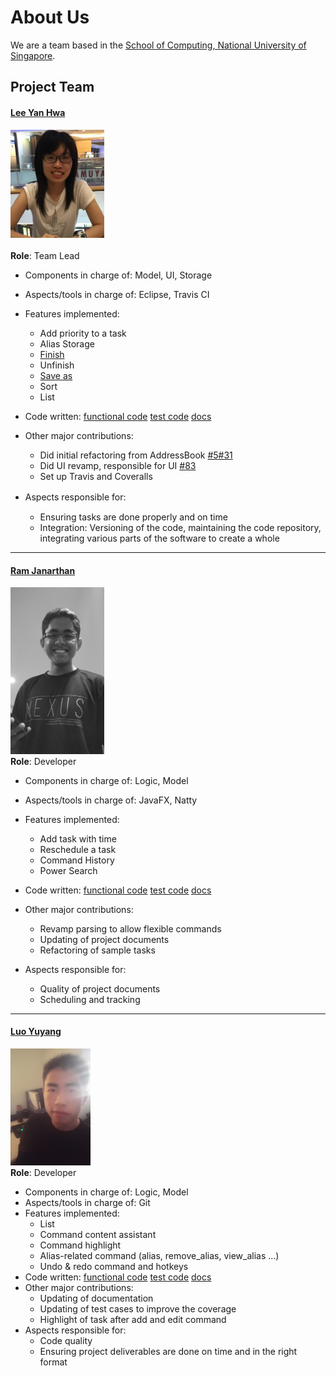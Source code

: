 ﻿# About Us

We are a team based in the [School of Computing, National University of Singapore](http://www.comp.nus.edu.sg).

## Project Team

#### [Lee Yan Hwa](https://github.com/leeyh20)
<img src="images/leeyh20.jpg" width="150"><br><br>
**Role**: Team Lead <br>

* Components in charge of: Model, UI, Storage
* Aspects/tools in charge of: Eclipse, Travis CI
* Features implemented:
    * Add priority to a task
    * Alias Storage
    * [Finish](https://github.com/CS2103JAN2017-W13-B4/main/blob/master/docs/UserGuide.md#36-marking-tasks-as-finished--finish)
    * Unfinish
    * [Save as](https://github.com/CS2103JAN2017-W13-B4/main/blob/master/docs/UserGuide.md#312-changing-the-storage-location--save_at)
    * Sort
    * List

* Code written: [functional code]() [test code]() [docs]()
* Other major contributions:
    * Did initial refactoring from AddressBook [#5](https://github.com/CS2103JAN2017-W13-B4/main/pull/5)[#31](https://github.com/CS2103JAN2017-W13-B4/main/pull/31)
    * Did UI revamp, responsible for UI [#83](https://github.com/CS2103JAN2017-W13-B4/main/pull/83)
    * Set up Travis and Coveralls
* Aspects responsible for:　     　　　　　
    * Ensuring tasks are done properly and on time
    * Integration: Versioning of the code, maintaining the code repository, integrating various parts of the software to create a whole

-----

#### [Ram Janarthan](https://github.com/ramjanarthan)
<img src="images/ramjanarthan.png" width="150"><br>
**Role**: Developer <br>

* Components in charge of: Logic, Model
* Aspects/tools in charge of: JavaFX, Natty
* Features implemented:
    * Add task with time
    * Reschedule a task
    * Command History
    * Power Search

* Code written: [functional code]() [test code]() [docs]()
* Other major contributions:
    * Revamp parsing to allow flexible commands
    * Updating of project documents
    * Refactoring of sample tasks
* Aspects responsible for:
    * Quality of project documents
    * Scheduling and tracking

-----

#### [Luo Yuyang](https://github.com/R-o-y)
<img src="images/R-o-y.jpg" width="128"><br>
**Role**: Developer <br>

* Components in charge of: Logic, Model
* Aspects/tools in charge of: Git
* Features implemented:
    * List
    * Command content assistant
    * Command highlight
    * Alias-related command (alias, remove_alias, view_alias ...)
    * Undo & redo command and hotkeys
* Code written: [functional code]() [test code]() [docs]()
* Other major contributions:
    * Updating of documentation
    * Updating of test cases to improve the coverage
    * Highlight of task after add and edit command
* Aspects responsible for:
    * Code quality
    * Ensuring project deliverables are done on time and in the right format
